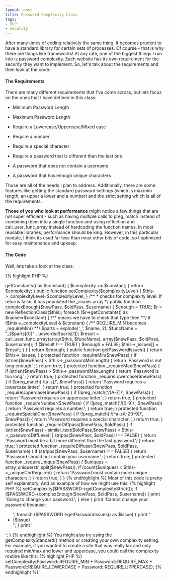 ```yaml
---
layout: post
title: Password Complexity Class
tags:
- PHP
- security
---
```


After many times of coding relatively the same thing, it becomes prudent to have a standard library for certain sets of processes.  Of course - that is why there are things like frameworks!  At any rate, one of the biggest things I run into is password complexity.  Each website has its own requirement for the security they want to implement.  So, let's talk about the requirements and then look at the code:


#### The Requirements


There are many different requirements that I've come across, but lets focus on the ones that I have defined in this class:




  * Minimum Password Length


  * Maximum Password Length


  * Require a Lowercase/Uppercase/Mixed case


  * Require a number


  * Require a special character


  * Require a password that is different than the last one


  * A password that does not contain a username


  * A password that has enough unique characters



Those are all of the needs I plan to address.  Additionally, there are some features like getting the standard password settings (which is max/min length, an upper a lower and a number) and the strict setting which is all of the requirements.

**Those of you who look at performance** might notice a few things that are not super efficient - such as having multiple calls to preg_match instead of combining them into a single function and using reflection and call_user_func_array instead of hardcoding the function names.  In most reusable libraries, performance should be king.  However, in this particular module, I think its used far less than most other bits of code, so I optimized for easy maintenance and upkeep.



#### The Code



Well, lets take a look at the class:

{% highlight PHP %}
<?php
class Password
{
    /** constants - are arbritrary numbers - but used for bitwise **/
    const REQUIRE_MIN         = 1;
    const REQUIRE_MAX         = 2;
    const REQUIRE_LOWERCASE   = 4;
    const REQUIRE_UPPERCASE   = 8;
    const REQUIRE_NUMBER      = 16;
    const REQUIRE_SPECIALCHAR = 32;
    const REQUIRE_DIFFPASS    = 64;
    const REQUIRE_DIFFUSER    = 128;
    const REQUIRE_UNIQUE      = 256;

    protected $_passwordMinLength = 6;
    protected $_passwordMaxLength = 32;
    protected $_passwordDiffLevel = 3;
    protected $_uniqueChrRequired = 4;
    protected $_complexityLevel = 0;
    protected $_issues = array();

    /**
     * returns the standard options
     * @return integer
     */
    public function getComplexityStandard()
    {
        return self::REQUIRE_MIN + self::REQUIRE_MAX + self::REQUIRE_LOWERCASE + self::REQUIRE_UPPERCASE + self::REQUIRE_NUMBER;
    }

    /**
     *returns all of the options
     *@return integer
     */
    public function getComplexityStrict()
    {
        $r = new ReflectionClass($this);
        $complexity = 0;
        foreach ($r->getConstants() as $constant) {
            $complexity += $constant;
        }
        return $complexity;
    }

    public function setComplexity($complexityLevel)
    {
        $this->_complexityLevel=$complexityLevel;
    }

    /**
     * checks for complexity level. If returns false, it has populated the _issues array
     */
    public function complexEnough($newPass, $oldPass, $username)
    {
        $enough = TRUE;

        $r = new ReflectionClass($this);
        foreach ($r->getConstants() as $name=>$constant) {

            /** means we have to check that type then **/
            if ($this->_complexityLevel & $constant) {

                /** REQUIRE_MIN becomes _requireMin() **/
                $parts = explode('_', $name, 2);
                $funcName = "_{$parts[0]}" . ucwords($parts[1]);

                $result = call_user_func_array(array($this, $funcName), array($newPass, $oldPass, $username));
                if ($result !== TRUE) {
                    $enough = FALSE;
                    $this->_issues[] = $result;
                }
            }
        }

        return $enough;
    }

    public function getPasswordIssues()
    {
        return $this->_issues;
    }

    protected function _requireMin($newPass)
    {
        if (strlen($newPass) < $this->_passwordMinLength) {
            return 'Password is not long enough.';
        }
        return true;
    }

    protected function _requireMax($newPass)
    {
        if (strlen($newPass) > $this->_passwordMaxLength) {
            return 'Password is too long.';
        }
        return true;
    }

    protected function _requireLowercase($newPass)
    {
        if (!preg_match('/[a-z]/', $newPass)) {
            return 'Password requires a lowercase letter.';
        }
        return true;
    }

    protected function _requireUppercase($newPass)
    {
        if (!preg_match('/[A-Z]/', $newPass)) {
            return 'Password requires an uppercase letter.';
        }
        return true;
    }

    protected function _requireNumber($newPass)
    {
        if (!preg_match('/[0-9]/', $newPass)) {
            return 'Password requires a number.';
        }
        return true;
    }

    protected function _requireSpecialChar($newPass)
    {
        if (!preg_match('/[^a-zA-Z0-9]/', $newPass)) {
            return 'Password requires a special character.';
        }
        return true;
    }

    protected function _requireDiffpass($newPass, $oldPass)
    {
        if (strlen($newPass) - similar_text($oldPass,$newPass) < $this->_passwordDiffLevel || stripos($newPass, $oldPass) !== FALSE) {
            return 'Password must be a bit more different than the last password.';
        }
        return true;
    }

    protected function _requireDiffuser($newPass, $oldPass, $username)
    {
        if (stripos($newPass, $username) !== FALSE) {
            return 'Password should not contain your username.';
        }
        return true;
    }

    protected function _requireUnique($newPass)
    {
        $uniques = array_unique(str_split($newPass));
        if (count($uniques) < $this->_uniqueChrRequired) {
            return 'Password must contain more unique characters.';
        }
        return true;
    }
}
{% endhighlight %}

Most of this code is pretty self explanatory.  And an example of how we might use this:

{% highlight PHP %}
<?php
$newPass = 'Turk3y*';
$oldPass = 'monkeyS3!';
$username = 'aaronsaray';

$PASSWORD = new Password();
$PASSWORD->setComplexity($PASSWORD->getComplexityStrict());
if ($PASSWORD->complexEnough($newPass, $oldPass, $username)) {
    print 'Going to change your password.';
}
else {
    print 'Cannot change your password because:<ul>';
    foreach ($PASSWORD->getPasswordIssues() as $issue) {
        print "<li>{$issue}</li>";
    }
    print '</ul>';
}
{% endhighlight %}


You might also try using the getComplexityStandard() method or creating your own complexity setting.  For example, if you wanted to create a site that was really lax and only required min/max and lower and uppercase, you could call the complexity routine like this:


{% highlight PHP %}
<?php
/** not recommended!! **/
$PASSWORD->setComplexity(Password::REQUIRE_MIN + Password::REQUIRE_MAX + Password::REQUIRE_LOWERCASE + Password::REQUIRE_UPPERCASE);
{% endhighlight %}
    

